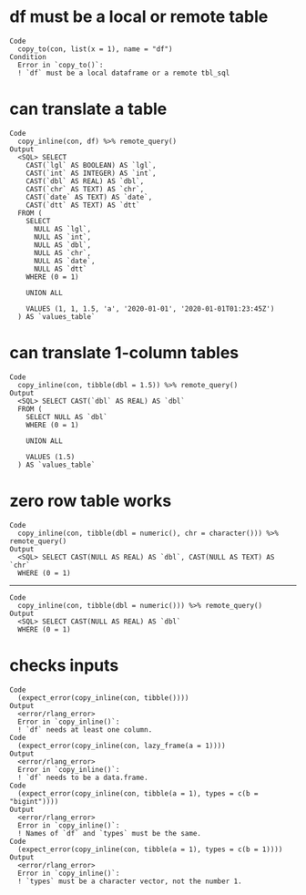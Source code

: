# df must be a local or remote table

    Code
      copy_to(con, list(x = 1), name = "df")
    Condition
      Error in `copy_to()`:
      ! `df` must be a local dataframe or a remote tbl_sql

# can translate a table

    Code
      copy_inline(con, df) %>% remote_query()
    Output
      <SQL> SELECT
        CAST(`lgl` AS BOOLEAN) AS `lgl`,
        CAST(`int` AS INTEGER) AS `int`,
        CAST(`dbl` AS REAL) AS `dbl`,
        CAST(`chr` AS TEXT) AS `chr`,
        CAST(`date` AS TEXT) AS `date`,
        CAST(`dtt` AS TEXT) AS `dtt`
      FROM (
        SELECT
          NULL AS `lgl`,
          NULL AS `int`,
          NULL AS `dbl`,
          NULL AS `chr`,
          NULL AS `date`,
          NULL AS `dtt`
        WHERE (0 = 1)
      
        UNION ALL
      
        VALUES (1, 1, 1.5, 'a', '2020-01-01', '2020-01-01T01:23:45Z')
      ) AS `values_table`

# can translate 1-column tables

    Code
      copy_inline(con, tibble(dbl = 1.5)) %>% remote_query()
    Output
      <SQL> SELECT CAST(`dbl` AS REAL) AS `dbl`
      FROM (
        SELECT NULL AS `dbl`
        WHERE (0 = 1)
      
        UNION ALL
      
        VALUES (1.5)
      ) AS `values_table`

# zero row table works

    Code
      copy_inline(con, tibble(dbl = numeric(), chr = character())) %>% remote_query()
    Output
      <SQL> SELECT CAST(NULL AS REAL) AS `dbl`, CAST(NULL AS TEXT) AS `chr`
      WHERE (0 = 1)

---

    Code
      copy_inline(con, tibble(dbl = numeric())) %>% remote_query()
    Output
      <SQL> SELECT CAST(NULL AS REAL) AS `dbl`
      WHERE (0 = 1)

# checks inputs

    Code
      (expect_error(copy_inline(con, tibble())))
    Output
      <error/rlang_error>
      Error in `copy_inline()`:
      ! `df` needs at least one column.
    Code
      (expect_error(copy_inline(con, lazy_frame(a = 1))))
    Output
      <error/rlang_error>
      Error in `copy_inline()`:
      ! `df` needs to be a data.frame.
    Code
      (expect_error(copy_inline(con, tibble(a = 1), types = c(b = "bigint"))))
    Output
      <error/rlang_error>
      Error in `copy_inline()`:
      ! Names of `df` and `types` must be the same.
    Code
      (expect_error(copy_inline(con, tibble(a = 1), types = c(b = 1))))
    Output
      <error/rlang_error>
      Error in `copy_inline()`:
      ! `types` must be a character vector, not the number 1.


